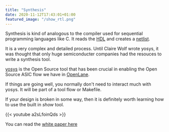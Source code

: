 ```yaml
---
title: "Synthesis"
date: 2020-11-12T17:43:01+01:00
featured_image: "/show_rtl.png"
---
```


Synthesis is kind of analogous to the compiler used for sequential programming languages like C.
It reads the [HDL](/terminology/hdl) and creates a [netlist](/terminology/netlist).

It is a very complex and detailed process. Until Claire Wolf wrote yosys, it was thought that only huge semiconducter companies
had the resouces to write a synthesis tool.

[yosys](https://github.com/YosysHQ/yosys) is the Open Source tool that has been crucial in enabling the Open Source ASIC flow we have in [OpenLane](/terminology/openlane).

If things are going well, you normally don't need to interact much with yosys. It will be part of a tool flow or Makefile.

If your design is broken in some way, then it is definitely worth learning how to use the built in _show_ tool.

{{< youtube a2sLfoinQds >}}

You can read the [white paper here](http://www.clifford.at/yosys/files/yosys_appnote_011_design_investigation.pdf)
